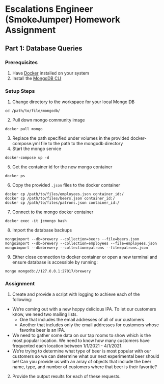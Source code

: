 # Escalations Engineer (SmokeJumper) Homework Assignment

## Part 1: Database Queries

### Prerequisites
1. Have [Docker](https://docs.docker.com/get-docker/) installed on your system
2. Install the [MongoDB CLI](https://docs.mongodb.com/mongocli/master/install/)

### Setup Steps
1. Change directory to the workspace for your local Mongo DB
```
cd /path/to/file/mongodb/
```
2. Pull down mongo community image
```
docker pull mongo
```
3. Replace the path specified under volumes in the provided docker-compose.yml file to the path to the mongodb directory
4. Start the mongo service
```
docker-compose up -d
```
5. Get the container id for the new mongo container
```
docker ps
```
6. Copy the provided `.json` files to the docker container
```
docker cp /path/to/files/employees.json container_id:/
docker cp /path/to/files/beers.json container_id:/
docker cp /path/to/files/patrons.json container_id:/
```
7. Connect to the mongo docker container
```
docker exec -it jcmongo bash
```
8. Import the database backups
```
mongoimport --db=brewery --collection=beers --file=beers.json
mongoimport --db=brewery --collection=employees --file=employees.json
mongoimport --db=brewery --collection=patrons --file=patrons.json
```
9. Either close connection to docker container or open a new terminal and ensure database is accessible by running:
```
mongo mongodb://127.0.0.1:27017/brewery
```

### Assignment
1. Create and provide a script with logging to achieve each of the following:
  - We’re coming out with a new hoppy delicious IPA. To let our customers know, we need two mailing lists.
    - One that includes the email addresses of all of our customers
    - Another that includes only the email addresses for customers whose favorite beer is an IPA.
  - We need to gather some data on our tap rooms to show which is the most popular location. We need to know how many customers have frequented each location between 1/1/2021 - 4/1/2021.
  - We’re trying to determine what type of beer is most popular with our customers so we can determine what our next experimental beer should be! Can you provide us with an array of objects that include the beer name, type, and number of customers where that beer is their favorite?
2. Provide the output results for each of these requests.
